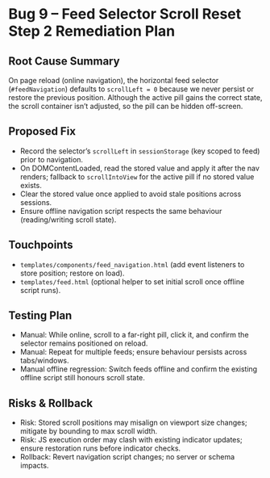 # Bug 9 – Feed Selector Scroll Reset Step 2 Remediation Plan

## Root Cause Summary
On page reload (online navigation), the horizontal feed selector (`#feedNavigation`) defaults to `scrollLeft = 0` because we never persist or restore the previous position. Although the active pill gains the correct state, the scroll container isn’t adjusted, so the pill can be hidden off-screen.

## Proposed Fix
- Record the selector’s `scrollLeft` in `sessionStorage` (key scoped to feed) prior to navigation.
- On DOMContentLoaded, read the stored value and apply it after the nav renders; fallback to `scrollIntoView` for the active pill if no stored value exists.
- Clear the stored value once applied to avoid stale positions across sessions.
- Ensure offline navigation script respects the same behaviour (reading/writing scroll state).

## Touchpoints
- `templates/components/feed_navigation.html` (add event listeners to store position; restore on load).
- `templates/feed.html` (optional helper to set initial scroll once offline script runs).

## Testing Plan
- Manual: While online, scroll to a far-right pill, click it, and confirm the selector remains positioned on reload.
- Manual: Repeat for multiple feeds; ensure behaviour persists across tabs/windows.
- Manual offline regression: Switch feeds offline and confirm the existing offline script still honours scroll state.

## Risks & Rollback
- Risk: Stored scroll positions may misalign on viewport size changes; mitigate by bounding to max scroll width.
- Risk: JS execution order may clash with existing indicator updates; ensure restoration runs before indicator checks.
- Rollback: Revert navigation script changes; no server or schema impacts.
